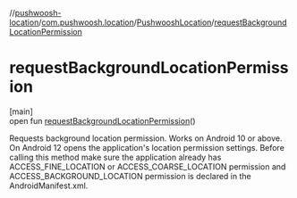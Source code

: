 //[pushwoosh-location](../../../index.md)/[com.pushwoosh.location](../index.md)/[PushwooshLocation](index.md)/[requestBackgroundLocationPermission](request-background-location-permission.md)

# requestBackgroundLocationPermission

[main]\
open fun [requestBackgroundLocationPermission](request-background-location-permission.md)()

Requests background location permission. Works on Android 10 or above. On Android 12 opens the application's location permission settings. Before calling this method make sure the application already has ACCESS_FINE_LOCATION or ACCESS_COARSE_LOCATION permission and ACCESS_BACKGROUND_LOCATION permission is declared in the AndroidManifest.xml.
